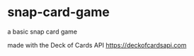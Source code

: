 # snap-card-game

a basic snap card game

made with the Deck of Cards API
https://deckofcardsapi.com
